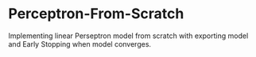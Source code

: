 # Perceptron-From-Scratch
Implementing linear Perseptron model from scratch with exporting model and Early Stopping when model converges.
